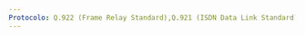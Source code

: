 ```yaml
---
Protocolo: Q.922 (Frame Relay Standard),Q.921 (ISDN Data Link Standard),HDLC (High Level Data Link Control)
---
```

